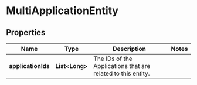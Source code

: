 

# MultiApplicationEntity

## Properties

Name | Type | Description | Notes
------------ | ------------- | ------------- | -------------
**applicationIds** | **List&lt;Long&gt;** | The IDs of the Applications that are related to this entity. | 



